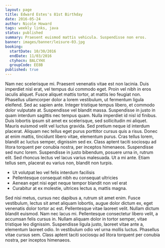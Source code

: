 ```yaml
---
layout: page
title: Edward Estes's 81st Birthday
date: 2016-05-24
author: Nicole Howard
tags: weekly links, java
status: published
summary: Praesent euismod mattis vehicula. Suspendisse non eros.
banner: images/banner/leisure-03.jpg
booking:
  startDate: 10/30/2016
  endDate: 11/03/2016
  ctyhocn: BALCYHX
  groupCode: EE8B
published: true
---
```

Nam nec scelerisque mi. Praesent venenatis vitae est non lacinia. Duis imperdiet nisl erat, vel tempus dui commodo eget. Proin vel nibh in eros iaculis aliquet. Fusce aliquet mattis tortor, at mattis leo feugiat non. Phasellus ullamcorper dolor a lorem vestibulum, ut fermentum ligula eleifend. Sed ac sapien ante. Integer tristique tempus libero, et commodo dolor vulputate at.
Suspendisse vel blandit massa. Suspendisse in justo in quam interdum sagittis nec tempus quam. Nulla imperdiet id nisl id finibus. Duis lobortis ipsum sit amet ex scelerisque, sed sollicitudin mi aliquet. Mauris euismod velit vel luctus gravida. Sed pretium neque id interdum placerat. Aliquam nec tellus eget purus porttitor cursus quis a risus. Donec at enim mattis, tincidunt libero vitae, elementum purus. Cras tellus lorem, blandit ac luctus semper, dignissim sed ex. Class aptent taciti sociosqu ad litora torquent per conubia nostra, per inceptos himenaeos. Suspendisse sed nunc lorem. Suspendisse in justo bibendum, posuere urna in, rutrum elit. Sed rhoncus lectus vel lacus varius malesuada. Ut a mi ante. Etiam tellus sem, placerat eu varius non, blandit non turpis.

* Ut volutpat leo vel felis interdum facilisis
* Pellentesque consequat nibh eu consequat ultricies
* Aenean eget nisi eget neque tempor blandit non vel erat
* Curabitur at ex molestie, ultrices lectus a, mattis magna.

Sed nisi metus, cursus nec dapibus a, rutrum sit amet enim. Fusce vestibulum, lectus sit amet aliquam lobortis, augue dolor dictum ex, eget venenatis dolor tortor ac est. Pellentesque vitae laoreet velit. Nullam dictum blandit euismod. Nam nec lacus mi. Pellentesque consectetur libero velit, a accumsan felis cursus in. Nullam aliquam dolor in tortor semper, vitae tristique leo dignissim. Suspendisse ligula justo, laoreet vitae ante a, elementum laoreet odio. In vestibulum odio vel urna mollis luctus. Phasellus vitae cursus sem. Class aptent taciti sociosqu ad litora torquent per conubia nostra, per inceptos himenaeos.
